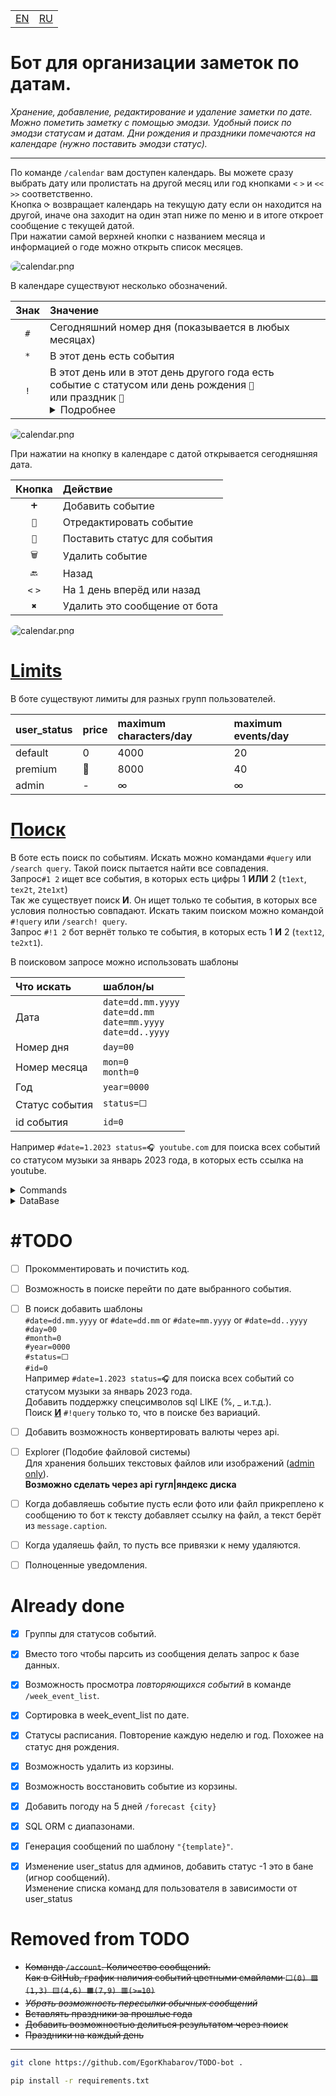 <table>
    <td><a href="/README.md">EN</a></td>     <!-- <img src="https://www.megaflag.ru/sites/default/files/images/shop/products/flag_velikobritanija_new.jpg" width="30" alt="EN"> -->
    <td><a href="/README_ru.md">RU</a></td>  <!-- <img src="https://www.megaflag.ru/sites/default/files/images/shop/products/flag_rf_enl.jpg"              width="30" alt="RU"> -->
</table>

<h1>Бот для организации заметок по датам.</h1>
<i>Хранение, добавление, редактирование и удаление заметки по дате.
Можно пометить заметку с помощью эмодзи.
Удобный поиск по эмодзи статусам и датам.
Дни рождения и праздники помечаются на календаре (нужно поставить эмодзи статус).</i>

---

По команде `/calendar` вам доступен календарь.
Вы можете сразу выбрать дату или пролистать на другой месяц или год кнопками `<` `>` и `<<` `>>` соответственно.<br>
Кнопка `⟳` возвращает календарь на текущую дату если он находится на другой, иначе она заходит на один этап ниже по меню и в итоге откроет сообщение с текущей датой.<br>
При нажатии самой верхней кнопки с названием месяца и информацией о годе можно открыть список месяцев.

<img alt="calendar.png" src="images/calendar.png" style="border-radius: 17px;">

В календаре существуют несколько обозначений.

| Знак | Значение                                                                                                                                                                                                                 |
|:----:|:-------------------------------------------------------------------------------------------------------------------------------------------------------------------------------------------------------------------------|
| `#`  | Сегодняшний номер дня (показывается в любых месяцах)                                                                                                                                                                     |
| `*`  | В этот день есть события                                                                                                                                                                                                 |
| `!`  | В этот день или в этот день другого года есть<br>событие с статусом или день рождения `🎉`<br>или праздник `🎊`<br/> <details><summary>Подробнее</summary>Это помогает не забыть, что у кого то день рождения.</details> |


<img alt="calendar.png" src="images/calendar_elements.png" style="border-radius: 10px;">

При нажатии на кнопку в календаре с датой открывается сегодняшняя дата.

| Кнопка  | Действие                      |
|:-------:|:------------------------------|
|   `➕`   | Добавить событие              |
|  `📝`   | Отредактировать событие       |
|  `🚩`   | Поставить статус для события  |
|  `🗑`   | Удалить событие               |
|  `🔙`   | Назад                         |
| `<` `>` | На 1 день вперёд или назад    |
|   `✖`   | Удалить это сообщение от бота |


<img alt="calendar.png" src="images/date.png" style="border-radius: 16px;">

# [Limits](/func.py#L771&L775)

В боте существуют лимиты для разных групп пользователей.

| user_status | price | maximum characters/day | maximum events/day |
|:------------|:------|:-----------------------|:-------------------|
| default     | 0     | 4000                   | 20                 |
| premium     | 🤷    | 8000                   | 40                 |
| admin       | -     | ∞                      | ∞                  |

# [Поиск](/func.py#L684&L704)

В боте есть поиск по событиям. Искать можно командами `#query` или `/search query`.
Такой поиск пытается найти все совпадения.<br>
Запрос`#1 2` ищет все события, в которых есть цифры 1 <b>ИЛИ</b> 2 (`t1ext`, `tex2t`, `2te1xt`)<br>
Так же существует поиск <b>И</b>. Он ищет только те события, в которых все условия полностью совпадают. Искать таким поиском можно командой `#!query` или `/search! query`.<br>
Запрос `#!1 2` бот вернёт только те события, в которых есть 1 <b>И</b> 2 (`text12`, `te2xt1`).

В поисковом запросе можно использовать шаблоны

| Что искать     | шаблон/ы                                                               |
|:---------------|:-----------------------------------------------------------------------|
| Дата           | `date=dd.mm.yyyy`<br>`date=dd.mm`<br>`date=mm.yyyy`<br>`date=dd..yyyy` |
| Номер дня      | `day=00`                                                               |
| Номер месяца   | `mon=0`<br>`month=0`                                                   |
| Год            | `year=0000`                                                            |
| Статус события | `status=⬜️`                                                            |
| id события     | `id=0`                                                                 |

Например `#date=1.2023 status=🎧 youtube.com` для поиска всех событий со статусом музыки за январь 2023 года, в которых есть ссылка на youtube.




<details>
<summary>Commands</summary>

# [Commands](/lang.py#L472)
| Command          | Description                 |
|:-----------------|:----------------------------|
| /start           | Start                       |
| /calendar        | Calendar                    |
| /today           | Today's message             |
| /weather {city}  | Weather                     |
| /forecast {city} | Weather forecast for 5 days |
| /week_event_list | Weekly events               |
| /dice            | Roll the dice (randomizer)  |      
| /save_to_csv     | Save my data in csv         |     
| /help            | Help                        |                          
| /settings        | Settings                    |
| /search {query}  | Search                      |
| #{query}         | Search                      |

</details>

<details>
<summary>DataBase</summary>

# [DataBase](/func.py#L93&L125)

* ### [root](/func.py#L102&L109)
| name         | data type | default value |
|:-------------|:----------|:--------------|
| event_id     | INT       | _NULL_        |
| user_id      | INT       | _NULL_        |
| date         | TEXT      | _NULL_        |
| text         | TEXT      | _NULL_        |
| removal_time | INT       | 0             |
| status       | TEXT      | ⬜️            |

* ### [settings](/func.py#L115&L125)
| name              | data type | default value |
|:------------------|:----------|:--------------|
| user_id           | INT       | _NULL_        |
| lang              | TEXT      | ru            |
| sub_urls          | INT       | 1             |
| city              | TEXT      | Москва        |
| timezone          | INT       | 3             |
| direction         | TEXT      | ⬇️            |
| user_status       | INT       | 0             |
| user_max_event_id | INT       | 1             |

</details>

# #TODO
* [ ] Прокомментировать и почистить код.
* [ ] Возможность в поиске перейти по дате выбранного события.
* [ ] В поиск добавить шаблоны<br>
 `#date=dd.mm.yyyy` or `#date=dd.mm` or `#date=mm.yyyy` or `#date=dd..yyyy`<br>
 `#day=00`<br>
 `#month=0`<br>
 `#year=0000`<br>
 `#status=⬜️`<br>
 `#id=0`<br>
 Например `#date=1.2023 status=🎧` для поиска всех событий со статусом музыки за январь 2023 года.<br>
 Добавить поддержку спецсимволов sql LIKE (%, _ и.т.д.).<br>
 Поиск <b><u>И</u></b> `#!query` только то, что в поиске без вариаций.
* [ ] Добавить возможность конвертировать валюты через api.


* [ ] Explorer (Подобие файловой системы)<br>
  Для хранения больших текстовых файлов или изображений (<u>admin only</u>).<br>
  <b>Возможно сделать через api гугл|яндекс диска</b>
* [ ] Когда добавляешь событие пусть если фото или файл прикреплено к сообщению то бот к тексту добавляет ссылку на файл, а текст берёт из `message.caption`.
* [ ] Когда удаляешь файл, то пусть все привязки к нему удаляются.

* [ ] Полноценные уведомления.


# Already done
* [X] Группы для статусов событий.
* [X] Вместо того чтобы парсить из сообщения делать запрос к базе данных.
* [X] Возможность просмотра _повторяющихся событий_ в команде `/week_event_list`.
* [X] Сортировка в week_event_list по датe.
* [X] Статусы расписания. Повторение каждую неделю и год. Похожее на статус дня рождения.
* [X] Возможность удалить из корзины.
* [X] Возможность восстановить событие из корзины.
* [X] Добавить погоду на 5 дней `/forecast {city}`
* [X] SQL ORM с диапазонами.
* [X] Генерация сообщений по шаблону `"{template}"`.
* [X] Изменение user_status для админов, добавить статус -1 это в бане (игнор сообщений).<br>
  Изменение списка команд для пользователя в зависимости от user_status


# Removed from TODO
* <s>Команда `/account`. Количество сообщений.<br>
  Как в GitHub, график наличия событий цветными смайлами `⬜️(0) 🟩(1,3) 🟨(4,6) 🟧(7,9) 🟥(>=10)`</s>
* <s>_Убрать возможность пересылки обычных сообщений_</s>
* <s>Вставлять праздники за прошлые года</s>
* <s>Добавить возможностью делиться результатом через поиск</s>
* <s>Праздники на каждый день</s>

---

```bash
git clone https://github.com/EgorKhabarov/TODO-bot .
```
```bash
pip install -r requirements.txt
```

